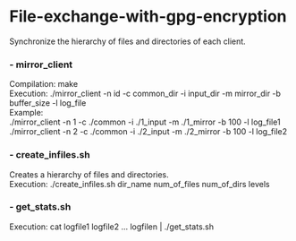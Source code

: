 # File-exchange-with-gpg-encryption
Synchronize the hierarchy of files and directories of each client.  

### - mirror_client  
Compilation: make  
Execution: ./mirror_client -n id -c common_dir -i input_dir -m mirror_dir -b buffer_size -l log_file  
Example:  
./mirror_client -n 1 -c ./common -i ./1_input -m ./1_mirror -b 100 -l log_file1  
./mirror_client -n 2 -c ./common -i ./2_input -m ./2_mirror -b 100 -l log_file2  

### - create_infiles.sh   
Creates a hierarchy of files and directories.  
Execution: ./create_infiles.sh dir_name num_of_files num_of_dirs levels  

### - get_stats.sh  
Execution: cat logfile1 logfile2 ... logfilen | ./get_stats.sh   
